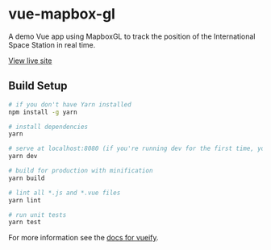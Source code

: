 # vue-mapbox-gl
A demo Vue app using MapboxGL to track the position of the International Space Station in real time.

[View live site](http://ryanhamley.com/vue-mapbox-gl/)

## Build Setup

``` bash
# if you don't have Yarn installed
npm install -g yarn

# install dependencies
yarn

# serve at localhost:8080 (if you're running dev for the first time, you must run yarn build first)
yarn dev

# build for production with minification
yarn build

# lint all *.js and *.vue files
yarn lint

# run unit tests
yarn test
```

For more information see the [docs for vueify](https://github.com/vuejs/vueify).
